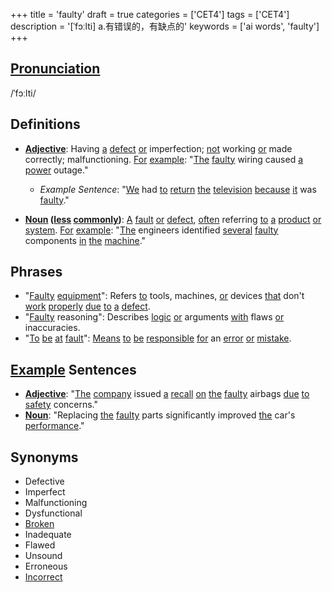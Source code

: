 +++
title = 'faulty'
draft = true
categories = ['CET4']
tags = ['CET4']
description = '[ˈfɔːlti] a.有错误的，有缺点的'
keywords = ['ai words', 'faulty']
+++

## [Pronunciation](/post/pronunciation/)
/ˈfɔːlti/

## Definitions
- **[Adjective](/post/adjective/)**: Having [a](/post/a/) [defect](/post/defect/) [or](/post/or/) imperfection; [not](/post/not/) working [or](/post/or/) made correctly; malfunctioning. [For](/post/for/) [example](/post/example/): "[The](/post/the/) [faulty](/post/faulty/) wiring caused [a](/post/a/) [power](/post/power/) outage."
  - _Example Sentence_: "[We](/post/we/) had [to](/post/to/) [return](/post/return/) [the](/post/the/) [television](/post/television/) [because](/post/because/) [it](/post/it/) was [faulty](/post/faulty/)."
  
- **[Noun](/post/noun/) ([less](/post/less/) [commonly](/post/commonly/))**: [A](/post/a/) [fault](/post/fault/) [or](/post/or/) [defect](/post/defect/), [often](/post/often/) referring [to](/post/to/) [a](/post/a/) [product](/post/product/) [or](/post/or/) [system](/post/system/). [For](/post/for/) [example](/post/example/): "[The](/post/the/) engineers identified [several](/post/several/) [faulty](/post/faulty/) components [in](/post/in/) [the](/post/the/) [machine](/post/machine/)."

## Phrases
- "[Faulty](/post/faulty/) [equipment](/post/equipment/)": Refers [to](/post/to/) tools, machines, [or](/post/or/) devices [that](/post/that/) don't [work](/post/work/) [properly](/post/properly/) [due](/post/due/) [to](/post/to/) [a](/post/a/) [defect](/post/defect/).
- "[Faulty](/post/faulty/) reasoning": Describes [logic](/post/logic/) [or](/post/or/) arguments [with](/post/with/) flaws [or](/post/or/) inaccuracies.
- "[To](/post/to/) [be](/post/be/) [at](/post/at/) [fault](/post/fault/)": [Means](/post/means/) [to](/post/to/) [be](/post/be/) [responsible](/post/responsible/) [for](/post/for/) an [error](/post/error/) [or](/post/or/) [mistake](/post/mistake/).

## [Example](/post/example/) Sentences
- **[Adjective](/post/adjective/)**: "[The](/post/the/) [company](/post/company/) issued [a](/post/a/) [recall](/post/recall/) [on](/post/on/) [the](/post/the/) [faulty](/post/faulty/) airbags [due](/post/due/) [to](/post/to/) [safety](/post/safety/) concerns."
- **[Noun](/post/noun/)**: "Replacing [the](/post/the/) [faulty](/post/faulty/) parts significantly improved [the](/post/the/) car's [performance](/post/performance/)."

## Synonyms
- Defective
- Imperfect
- Malfunctioning
- Dysfunctional
- [Broken](/post/broken/)
- Inadequate
- Flawed
- Unsound
- Erroneous
- [Incorrect](/post/incorrect/)
